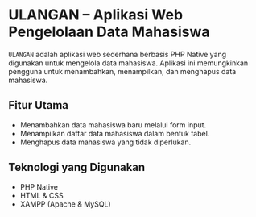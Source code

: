 # ULANGAN – Aplikasi Web Pengelolaan Data Mahasiswa

`ULANGAN` adalah aplikasi web sederhana berbasis PHP Native yang digunakan untuk mengelola data mahasiswa. Aplikasi ini memungkinkan pengguna untuk menambahkan, menampilkan, dan menghapus data mahasiswa.

## Fitur Utama

- Menambahkan data mahasiswa baru melalui form input.
- Menampilkan daftar data mahasiswa dalam bentuk tabel.
- Menghapus data mahasiswa yang tidak diperlukan.

## Teknologi yang Digunakan

- PHP Native
- HTML & CSS
- XAMPP (Apache & MySQL)



